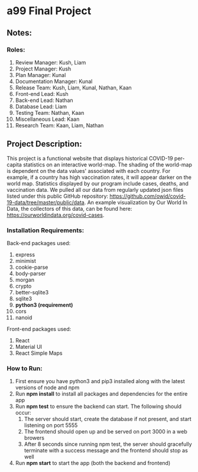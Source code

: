 # a99 Final Project

## Notes:
### Roles:
1. Review Manager: Kush, Liam
2. Project Manager: Kush
3. Plan Manager: Kunal
4. Documentation Manager: Kunal
5. Release Team: Kush, Liam, Kunal, Nathan, Kaan
6. Front-end Lead: Kush
7. Back-end Lead: Nathan
8. Database Lead: Liam
9. Testing Team: Nathan, Kaan
10. Miscellaneous Lead: Kaan
11. Research Team: Kaan, Liam, Nathan

## Project Description:
This project is a functional website that displays historical COVID-19 per-capita statistics on an interactive world-map. The shading of the world-map is dependent on the data values' associated with each country. For example, if a country has high vaccination rates, it will appear darker on the world map. Statistics displayed by our program include cases, deaths, and vaccination data. We pulled all our data from regularly updated json files listed under this public GitHub repository: https://github.com/owid/covid-19-data/tree/master/public/data. An example visualization by Our World In Data, the collectors of this data, can be found here: https://ourworldindata.org/covid-cases.

### Installation Requirements:
Back-end packages used:
1. express
2. minimist
3. cookie-parse
4. body-parser
5. morgan
6. crypto
7. better-sqlite3
8. sqlite3
9. **python3 (requirement)**
10. cors
11. nanoid

Front-end packages used:
1. React
2. Material UI
3. React Simple Maps

### How to Run:
1. First ensure you have python3 and pip3 installed along with the latest versions of node and npm
2. Run **npm install** to install all packages and dependencies for the entire app
3. Run **npm test** to ensure the backend can start. The following should occur:
    1. The server should start, create the database if not present, and start listening on port 5555
    2. The frontend should open up and be served on port 3000 in a web browers
    3. After 8 seconds since running npm test, the server should gracefully terminate with a success message and the frontend should stop as well
4. Run **npm start** to start the app (both the backend and frontend)
